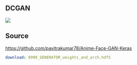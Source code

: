 ## DCGAN

![](https://i.loli.net/2019/10/02/o2AqKLdf5IDkb3E.png)

## Source

https://github.com/pavitrakumar78/Anime-Face-GAN-Keras

```yaml
download: 9999_GENERATOR_weights_and_arch.hdf5
```

